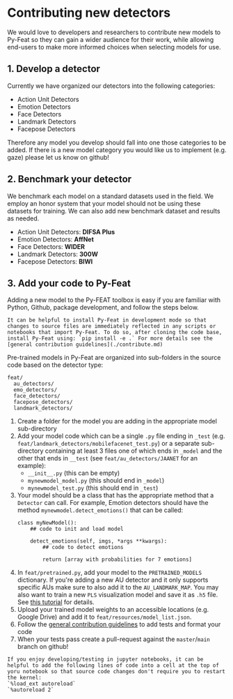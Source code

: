 # Contributing new detectors

We would love to developers and researchers to contribute new models to Py-Feat so they can gain a wider audience for their work, while allowing end-users to make more informed choices when selecting models for use. 

## 1. Develop a detector
Currently we have organized our detectors into the following categories:
- Action Unit Detectors
- Emotion Detectors
- Face Detectors
- Landmark Detectors
- Facepose Detectors

Therefore any model you develop should fall into one those categories to be added. If there is a new model  category you would like us to implement (e.g. gaze) please let us know on github!

## 2. Benchmark your detector

We benchmark each model on a standard datasets used in the field. We employ an honor system that your model should not be using these datasets for training. We can also add new benchmark dataset and results as needed.

- Action Unit Detectors: **DIFSA Plus**
- Emotion Detectors: **AffNet**
- Face Detectors: **WIDER**
- Landmark Detectors: **300W**
- Facepose Detectors: **BIWI**

## 3. Add your code to Py-Feat

Adding a new model to the Py-FEAT toolbox is easy if you are familiar with Python, Github, package development, and follow the steps below.

```{note}
It can be helpful to install Py-Feat in development mode so that changes to source files are immediately reflected in any scripts or notebooks that import Py-Feat. To do so, after cloning the code base, install Py-Feat using: `pip install -e .` For more details see the [general contribution guidelines](./contribute.md)
```

Pre-trained models in Py-Feat are organized into sub-folders in the source code based on the detector type:

```
feat/
  au_detectors/
  emo_detectors/
  face_detectors/
  facepose_detectors/
  landmark_detectors/
```

1. Create a folder for the model you are adding in the appropriate model sub-directory 
2. Add your model code which can be a single `.py` file ending in `_test` (e.g. `feat/landmark_detectors/mobilefacenet_test.py`) or a separate sub-directory containing at least 3 files one of which ends in `_model` and the other that ends in `__test` (see `feat/au_detectors/JAANET` for an example): 
    - `__init__.py` (this can be empty)
    - `mynewmodel_model.py` (this should end in `_model`)
    - `mynewmodel_test.py` (this should end in `_test`)
3. Your model should be a class that has the appropriate method that a `Detector` can call. For example, Emotion detectors should have the method `mynewmodel.detect_emotions()` that can be called: 
    ```
    class myNewModel(): 
        ## code to init and load model
        
        detect_emotions(self, imgs, *args **kwargs):
            ## code to detect emotions
        
            return [array with probabilities for 7 emotions]
    ```
4. In `feat/pretrained.py`, add your model to the `PRETRAINED_MODELS` dictionary. If you're adding a new AU detector and it only supports specific AUs make sure to also add it to the `AU_LANDMARK_MAP`. You may also want to train a new `PLS` visualization model and save it as `.h5` file. See [this tutorial](../extra_tutorials/trainAUvisModel.ipynb) for details.
5. Upload your trained model weights to an accessible locations (e.g. Google Drive) and add it to `feat/resources/model_list.json`. 
6. Follow the [general contribution guidelines](./contribute.md) to add tests and format your code
7. When your tests pass create a pull-request against the `master`/`main` branch on github!

```{note}
If you enjoy developing/testing in jupyter notebooks, it can be helpful to add the following lines of code into a cell at the top of yoru notebook so that source code changes don't require you to restart the kernel:   
`%load_ext autoreload`  
`%autoreload 2`
```